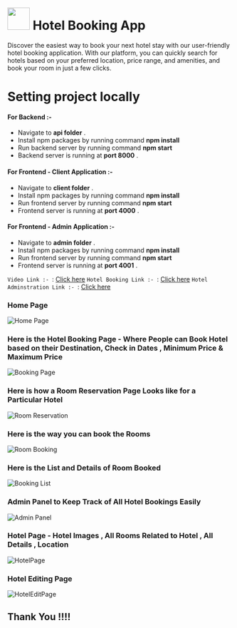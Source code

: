 # <img src="https://i.imgur.com/pQ0vS2y.png" width="50px"> Hotel Booking App 
Discover the easiest way to book your next hotel stay with our user-friendly hotel booking application. With our platform, you can quickly search for hotels based on your preferred location, price range, and amenities, and book your room in just a few clicks. 

# Setting project locally
 
#### For Backend :- 
 -  Navigate to **api folder** .
 -  Install npm packages by running command **npm install**
 -  Run backend server by running command **npm start**
 -  Backend server is running at **port 8000** . 
 
#### For Frontend - Client Application :- 
    
 -  Navigate to **client folder** .
 -  Install npm packages by running command **npm install**
 -  Run frontend server by running command **npm start**
 -  Frontend server is running at **port 4000** . 
 
 #### For Frontend - Admin Application :- 
  -  Navigate to **admin folder** .
 -  Install npm packages by running command **npm install**
 -  Run frontend server by running command **npm start**
 -  Frontend server is running at **port 4001** . 

`Video Link :- `: [Click here]()
`Hotel Booking Link :- `: [Click here](https://hotel-booking-app-client.web.app/)
`Hotel Adminstration Link :- `: [Click here](https://booking-app-admin.web.app/)

### Home Page
![Home Page ](https://i.imgur.com/H01tyfc.jpg)
### Here is the Hotel Booking Page - Where People can Book Hotel based on their Destination, Check in Dates , Minimum Price & Maximum Price
![Booking Page](https://i.imgur.com/Sb7gtdS.png)
### Here is how a Room Reservation Page Looks like for a Particular Hotel
![Room Reservation](https://i.imgur.com/mAcU754.jpg)
### Here is the way you can book the Rooms 
![Room Booking](https://i.imgur.com/J241HV5.png)
### Here is the List and Details of Room Booked
![Booking List](https://i.imgur.com/KpGgxzq.png)
### Admin Panel to Keep Track of All Hotel Bookings Easily
![Admin Panel](https://i.imgur.com/5tymXao.png)
### Hotel Page - Hotel Images , All Rooms Related to Hotel , All Details , Location
![HotelPage](https://i.imgur.com/syezlnE.jpg)
### Hotel Editing Page
![HotelEditPage](https://i.imgur.com/ijNUXUl.png)

## Thank You !!!!
